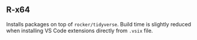 ## R-x64

Installs packages on top of `rocker/tidyverse`. Build time is slightly reduced when installing VS Code extensions directly from `.vsix` file.
